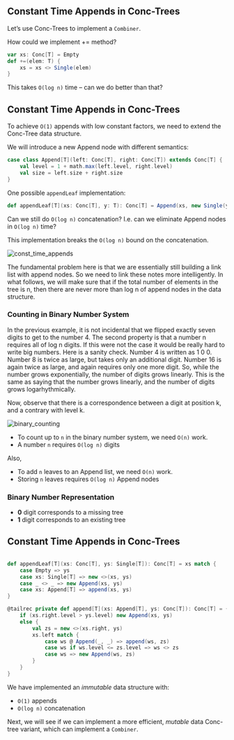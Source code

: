 ## Constant Time Appends in Conc-Trees

Let’s use Conc-Trees to implement a `Combiner`.

How could we implement += method?

```scala
var xs: Conc[T] = Empty
def +=(elem: T) {
    xs = xs <> Single(elem)
}
```
This takes `O(log n)` time – can we do better than that?

## Constant Time Appends in Conc-Trees

To achieve `O(1)` appends with low constant factors, we need to extend the Conc-Tree data structure.

We will introduce a new Append node with different semantics:

```scala
case class Append[T](left: Conc[T], right: Conc[T]) extends Conc[T] {
    val level = 1 + math.max(left.level, right.level)
    val size = left.size + right.size
}
```

One possible `appendLeaf` implementation:

```scala
def appendLeaf[T](xs: Conc[T], y: T): Conc[T] = Append(xs, new Single(y))
```
Can we still do `O(log n)` concatenation? I.e. can we eliminate Append nodes in `O(log n)` time?

This implementation breaks the `O(log n)` bound on the concatenation.

![const_time_appends](https://github.com/rohitvg/scala-parallel-programming-3/blob/master/resources/images/const_time_appends.png)

The fundamental problem here is that we are essentially still building a link list with append nodes. So we need to link these notes more intelligently. In what follows, we will make sure that if the total number of elements in the tree is n, then there are never more than log n of append nodes in the data structure. 

### Counting in Binary Number System

In the previous example, it is not incidental that we flipped exactly seven digits to get to the number 4. The second property is that a number n requires all of log n digits. If this were not the case it would be really hard to write big numbers. Here is a sanity check. Number 4 is written as 1 0 0. Number 8 is twice as large, but takes only an additional digit. Number 16 is again twice as large, and again requires only one more digit. So, while the number grows exponentially, the number of digits grows linearly. This is the same as saying that the number grows linearly, and the number of digits grows logarhythmically. 

Now, observe that there is a correspondence between a digit at position k, and a contrary with level k. 

![binary_counting](https://github.com/rohitvg/scala-parallel-programming-3/blob/master/resources/images/binary_counting.png)

* To count up to `n` in the binary number system, we need `O(n)` work.
* A number `n` requires `O(log n)` digits

Also,

* To add `n` leaves to an Append list, we need `O(n)` work.
* Storing `n` leaves requires `O(log n)` Append nodes

### Binary Number Representation

* **0** digit corresponds to a missing tree
* **1** digit corresponds to an existing tree

## Constant Time Appends in Conc-Trees

```scala

def appendLeaf[T](xs: Conc[T], ys: Single[T]): Conc[T] = xs match {
    case Empty => ys
    case xs: Single[T] => new <>(xs, ys)
    case _ <> _ => new Append(xs, ys)
    case xs: Append[T] => append(xs, ys)
}

@tailrec private def append[T](xs: Append[T], ys: Conc[T]): Conc[T] = {
    if (xs.right.level > ys.level) new Append(xs, ys)
    else {
        val zs = new <>(xs.right, ys)
        xs.left match {
            case ws @ Append(_, _) => append(ws, zs)
            case ws if ws.level <= zs.level => ws <> zs
            case ws => new Append(ws, zs)
        }
    }
}
```

We have implemented an _immutable_ data structure with:

* `O(1)` appends
* `O(log n)` concatenation

Next, we will see if we can implement a more efficient, _mutable_ data Conc-tree variant, which can implement a `Combiner`.
